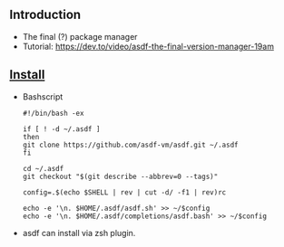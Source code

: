 ## Introduction
- The final (?) package manager
- Tutorial: https://dev.to/video/asdf-the-final-version-manager-19am

## [Install](https://asdf-vm.com/#/core-manage-asdf?id=install)
- Bashscript
    ```shell
    #!/bin/bash -ex

    if [ ! -d ~/.asdf ]
    then
    git clone https://github.com/asdf-vm/asdf.git ~/.asdf
    fi

    cd ~/.asdf
    git checkout "$(git describe --abbrev=0 --tags)"

    config=.$(echo $SHELL | rev | cut -d/ -f1 | rev)rc

    echo -e '\n. $HOME/.asdf/asdf.sh' >> ~/$config
    echo -e '\n. $HOME/.asdf/completions/asdf.bash' >> ~/$config   
    ```

- asdf can install via zsh plugin.  
